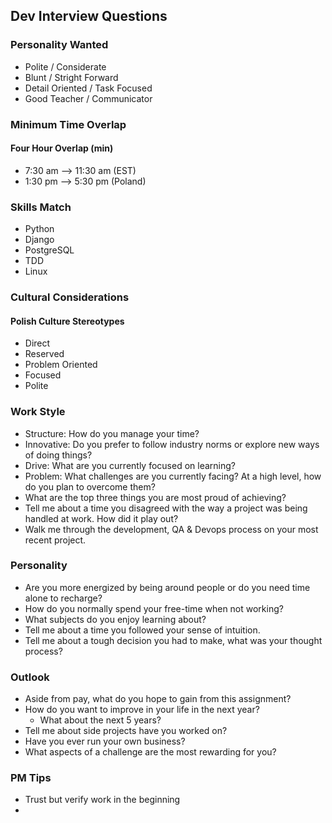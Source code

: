 ## Dev Interview Questions

### Personality Wanted
+ Polite / Considerate
+ Blunt / Stright Forward
+ Detail Oriented / Task Focused
+ Good Teacher / Communicator

### Minimum Time Overlap
#### Four Hour Overlap (min)
+ 7:30 am --> 11:30 am (EST)
+ 1:30 pm --> 5:30 pm (Poland)

### Skills Match
+ Python
+ Django
+ PostgreSQL
+ TDD
+ Linux

### Cultural Considerations
#### Polish Culture Stereotypes
+ Direct
+ Reserved
+ Problem Oriented
+ Focused
+ Polite

### Work Style
+ Structure: How do you manage your time?
+ Innovative: Do you prefer to follow industry norms or explore new ways of doing things?
+ Drive: What are you currently focused on learning?
+ Problem: What challenges are you currently facing? At a high level, how do you plan to overcome them?
+ What are the top three things you are most proud of achieving?
+ Tell me about a time you disagreed with the way a project was being handled at work. How did it play out?
+ Walk me through the development, QA & Devops process on your most recent project.

### Personality
+ Are you more energized by being around people or do you need time alone to recharge?
+ How do you normally spend your free-time when not working?
+ What subjects do you enjoy learning about?
+ Tell me about a time you followed your sense of intuition.
+ Tell me about a tough decision you had to make, what was your thought process?

### Outlook
+ Aside from pay, what do you hope to gain from this assignment?
+ How do you want to improve in your life in the next year?
    + What about the next 5 years?
+ Tell me about side projects have you worked on?
+ Have you ever run your own business?
+ What aspects of a challenge are the most rewarding for you?

### PM Tips
+ Trust but verify work in the beginning
+ 
